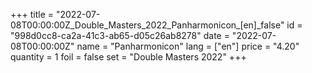 +++
title = "2022-07-08T00:00:00Z_Double_Masters_2022_Panharmonicon_[en]_false"
id = "998d0cc8-ca2a-41c3-ab65-d05c26ab8278"
date = "2022-07-08T00:00:00Z"
name = "Panharmonicon"
lang = ["en"]
price = "4.20"
quantity = 1
foil = false
set = "Double Masters 2022"
+++
